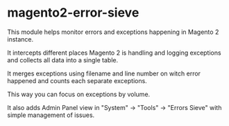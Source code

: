 # magento2-error-sieve

This module helps monitor errors and exceptions happening in Magento 2 instance.

It intercepts different places Magento 2 is handling and logging exceptions and collects all data into a single table.

It merges exceptions using filename and line number on witch error happened and counts each separate exceptions.

This way you can focus on exceptions by volume.

It also adds Admin Panel view in "System" -> "Tools" -> "Errors Sieve" with simple management of issues.


